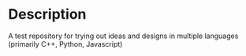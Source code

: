 # Description

A test repository for trying out ideas and designs in multiple languages (primarily C++, Python, Javascript)